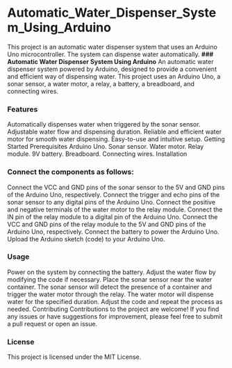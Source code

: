 # Automatic_Water_Dispenser_System_Using_Arduino
This project is an automatic water dispenser system that uses an Arduino Uno microcontroller. The system can dispense water automatically.
**### Automatic Water Dispenser System Using Arduino**
An automatic water dispenser system powered by Arduino, designed to provide a convenient and efficient way of dispensing water. This project uses an Arduino Uno, a sonar sensor, a water motor, a relay, a battery, a breadboard, and connecting wires.

### **Features**
Automatically dispenses water when triggered by the sonar sensor.
Adjustable water flow and dispensing duration.
Reliable and efficient water motor for smooth water dispensing.
Easy-to-use and intuitive setup.
Getting Started
Prerequisites
Arduino Uno.
Sonar sensor.
Water motor.
Relay module.
9V battery.
Breadboard.
Connecting wires.
Installation
### **Connect the components as follows:**

Connect the VCC and GND pins of the sonar sensor to the 5V and GND pins of the Arduino Uno, respectively.
Connect the trigger and echo pins of the sonar sensor to any digital pins of the Arduino Uno.
Connect the positive and negative terminals of the water motor to the relay module.
Connect the IN pin of the relay module to a digital pin of the Arduino Uno.
Connect the VCC and GND pins of the relay module to the 5V and GND pins of the Arduino Uno, respectively.
Connect the battery to power the Arduino Uno.
Upload the Arduino sketch (code) to your Arduino Uno.

### **Usage**
Power on the system by connecting the battery.
Adjust the water flow by modifying the code if necessary.
Place the sonar sensor near the water container.
The sonar sensor will detect the presence of a container and trigger the water motor through the relay.
The water motor will dispense water for the specified duration.
Adjust the code and repeat the process as needed.
Contributing
Contributions to the project are welcome! If you find any issues or have suggestions for improvement, please feel free to submit a pull request or open an issue.

### **License**
This project is licensed under the MIT License.
